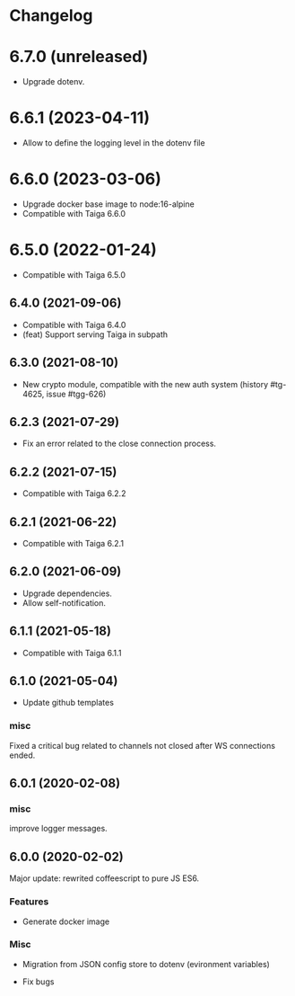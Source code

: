 # Changelog

# 6.7.0 (unreleased)

- Upgrade dotenv.

# 6.6.1 (2023-04-11)

- Allow to define the logging level in the dotenv file

# 6.6.0 (2023-03-06)

- Upgrade docker base image to node:16-alpine
- Compatible with Taiga 6.6.0

# 6.5.0 (2022-01-24)

- Compatible with Taiga 6.5.0

## 6.4.0 (2021-09-06)

- Compatible with Taiga 6.4.0
- (feat) Support serving Taiga in subpath

## 6.3.0 (2021-08-10)

- New crypto module, compatible with the new auth system (history #tg-4625, issue #tgg-626)

## 6.2.3 (2021-07-29)

- Fix an error related to the close connection process.

## 6.2.2 (2021-07-15)

- Compatible with Taiga 6.2.2

## 6.2.1 (2021-06-22)

- Compatible with Taiga 6.2.1

## 6.2.0 (2021-06-09)

- Upgrade dependencies.
- Allow self-notification.

## 6.1.1 (2021-05-18)

- Compatible with Taiga 6.1.1

## 6.1.0 (2021-05-04)

- Update github templates

### misc

Fixed a critical bug related to channels not closed after WS connections ended.


## 6.0.1 (2020-02-08)

### misc

improve logger messages.


## 6.0.0 (2020-02-02)

Major update: rewrited coffeescript to pure JS ES6.

### Features

- Generate docker image

### Misc

- Migration from JSON config store to dotenv (evironment variables)

- Fix bugs
